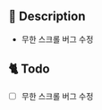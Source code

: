 <!-- 이슈 제목
[<이슈 종류>-FE/BE] <알아보기 쉽게 제목 작성>
-->

<!-- 이슈 종류
Feat : 새로운 기능의 개발 (새로운 html, css 생성 포함)
Fix / Refactor : 코드 수정, 기능 변화, 구조 수정 등 상황에 맞춰서 fix 혹은 refactoring 선택
Chore : 개발환경 세팅 (npm, git 설정 등), 문서 작성, 배포 이슈
Design : CSS 등 사용자 UI 디자인 변경
-->

<!-- 담당자와 라벨 넣었는지 확인하세요. -->

## 📔 Description
- 무한 스크롤 버그 수정
<!-- 왜 이슈를 열었는가 -->

## 🐈 Todo

<!-- 무엇을 할 것인가를 체크박스로 만들고 작업이 끝날 때마다 체크하면서 진행 -->
<!-- 예시 -->
- [ ] 무한 스크롤 버그 수정


